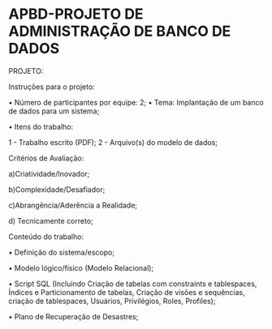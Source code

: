 # APBD-PROJETO DE ADMINISTRAÇÃO DE BANCO DE DADOS

PROJETO: 

Instruções para o projeto:

• Número de participantes por equipe: 2;
• Tema: Implantação de um banco de dados para um sistema;

• Itens do trabalho: 

1 - Trabalho escrito (PDF);
2 - Arquivo(s) do modelo de dados;

Critérios de Avaliação: 

a)Criatividade/Inovador;

b)Complexidade/Desafiador;

c)Abrangência/Aderência a Realidade;

d) Tecnicamente correto;  

Conteúdo do trabalho:

• Definição do sistema/escopo;

• Modelo lógico/físico (Modelo Relacional);

• Script SQL (Incluindo Criação de tabelas com constraints e tablespaces, Índices e Particionamento de tabelas, 
  Criação de visões e sequências, criação de tablespaces, Usuários, Privilégios, Roles, Profiles);
  
• Plano de Recuperação de Desastres;
